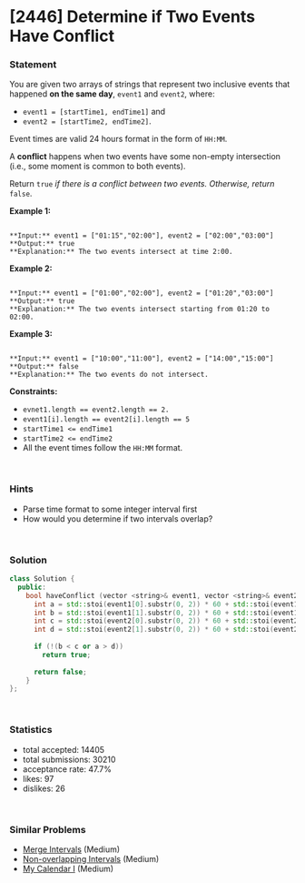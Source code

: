 # [2446] Determine if Two Events Have Conflict



### Statement

You are given two arrays of strings that represent two inclusive events that happened **on the same day**, `event1` and `event2`, where:

* `event1 = [startTime1, endTime1]` and
* `event2 = [startTime2, endTime2]`.



Event times are valid 24 hours format in the form of `HH:MM`.

A **conflict** happens when two events have some non-empty intersection (i.e., some moment is common to both events).

Return `true` *if there is a conflict between two events. Otherwise, return* `false`.


**Example 1:**

```

**Input:** event1 = ["01:15","02:00"], event2 = ["02:00","03:00"]
**Output:** true
**Explanation:** The two events intersect at time 2:00.

```

**Example 2:**

```

**Input:** event1 = ["01:00","02:00"], event2 = ["01:20","03:00"]
**Output:** true
**Explanation:** The two events intersect starting from 01:20 to 02:00.

```

**Example 3:**

```

**Input:** event1 = ["10:00","11:00"], event2 = ["14:00","15:00"]
**Output:** false
**Explanation:** The two events do not intersect.

```

**Constraints:**
* `evnet1.length == event2.length == 2.`
* `event1[i].length == event2[i].length == 5`
* `startTime1 <= endTime1`
* `startTime2 <= endTime2`
* All the event times follow the `HH:MM` format.


<br>

### Hints

- Parse time format to some integer interval first
- How would you determine if two intervals overlap?

<br>

### Solution

```cpp
class Solution {
  public:
    bool haveConflict (vector <string>& event1, vector <string>& event2) {
      int a = std::stoi(event1[0].substr(0, 2)) * 60 + std::stoi(event1[0].substr(3, 2));
      int b = std::stoi(event1[1].substr(0, 2)) * 60 + std::stoi(event1[1].substr(3, 2));
      int c = std::stoi(event2[0].substr(0, 2)) * 60 + std::stoi(event2[0].substr(3, 2));
      int d = std::stoi(event2[1].substr(0, 2)) * 60 + std::stoi(event2[1].substr(3, 2));
      
      if (!(b < c or a > d))
        return true;
      
      return false;
    }
};
```

<br>

### Statistics

- total accepted: 14405
- total submissions: 30210
- acceptance rate: 47.7%
- likes: 97
- dislikes: 26

<br>

### Similar Problems

- [Merge Intervals](https://leetcode.com/problems/merge-intervals) (Medium)
- [Non-overlapping Intervals](https://leetcode.com/problems/non-overlapping-intervals) (Medium)
- [My Calendar I](https://leetcode.com/problems/my-calendar-i) (Medium)
